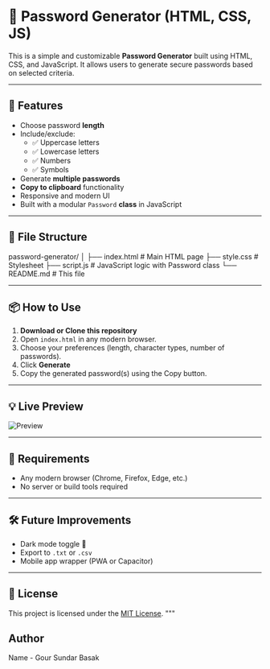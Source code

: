 # 🔐 Password Generator (HTML, CSS, JS)

This is a simple and customizable **Password Generator** built using HTML, CSS, and JavaScript. It allows users to generate secure passwords based on selected criteria.

---

## 🚀 Features

- Choose password **length**
- Include/exclude:
  - ✅ Uppercase letters
  - ✅ Lowercase letters
  - ✅ Numbers
  - ✅ Symbols
- Generate **multiple passwords**
- **Copy to clipboard** functionality
- Responsive and modern UI
- Built with a modular `Password` **class** in JavaScript

---

## 📁 File Structure

password-generator/
│
├── index.html # Main HTML page
├── style.css # Stylesheet
├── script.js # JavaScript logic with Password class
└── README.md # This file


---

## 📦 How to Use

1. **Download or Clone this repository**
2. Open `index.html` in any modern browser.
3. Choose your preferences (length, character types, number of passwords).
4. Click **Generate**
5. Copy the generated password(s) using the Copy button.

---

## 💡 Live Preview

![Preview]()

---

## 📌 Requirements

- Any modern browser (Chrome, Firefox, Edge, etc.)
- No server or build tools required

---

## 🛠️ Future Improvements

- Dark mode toggle 🌙
- Export to `.txt` or `.csv`
- Mobile app wrapper (PWA or Capacitor)

---

## 📄 License

This project is licensed under the [MIT License](LICENSE).
"""

## Author

Name - Gour Sundar Basak
